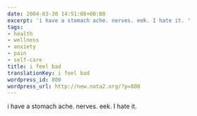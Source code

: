 ```yaml
---
date: 2004-03-30 14:51:08+00:00
excerpt: 'i have a stomach ache. nerves. eek. I hate it. '
tags:
- health
- wellness
- anxiety
- pain
- self-care
title: i feel bad
translationKey: i feel bad
wordpress_id: 800
wordpress_url: http://new.nata2.org/?p=800
---
```


i have a stomach ache. nerves. eek. I hate it.